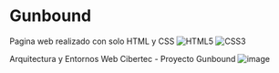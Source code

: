 # Gunbound
Pagina web realizado con solo HTML y CSS 	![HTML5](https://img.shields.io/badge/html5-%23E34F26.svg?style=for-the-badge&logo=html5&logoColor=white) ![CSS3](https://img.shields.io/badge/css3-%231572B6.svg?style=for-the-badge&logo=css3&logoColor=white)

Arquitectura y Entornos Web Cibertec - Proyecto Gunbound
![image](https://github.com/gatodemontecristo/Gunbound/assets/61488294/fe34f8f2-26ec-4827-9924-f3939569b9a0)

